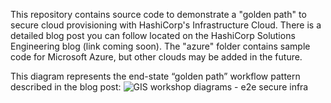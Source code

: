 This repository contains source code to demonstrate a "golden path" to secure cloud provisioning with HashiCorp's Infrastructure Cloud. There is a detailed blog post you can follow located on the HashiCorp Solutions Engineering blog (link coming soon). The "azure" folder contains sample code for Microsoft Azure, but other clouds may be added in the future. 

This diagram represents the end-state “golden path” workflow pattern described in the blog post:
![GIS workshop diagrams - e2e secure infra](https://github.com/bfbarkhouse/hashistack-secure-infra-workflow/assets/83463569/46f9321c-2885-4612-a86f-4d711785fd89)
